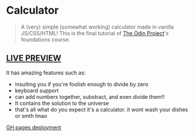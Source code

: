 # Calculator

> A (very) simple (somewhat working) calculator made in vanilla JS/CSS/HTML!
> This is the final tutorial of [The Odin Project](https://www.theodinproject.com/)'s foundations course.

## [LIVE PREVIEW](https://calculator.jarvis09.com)

It has amazing features such as:

- insulting you if you're foolish enough to divide by zero
- keyboard support
- can add numbers together, substract, and even divide them!!
- It contains the solution to the universe
- that's all what do you expect it's a calculator. it wont wash your dishes or smth lmao

[GH pages deployment](https://jarvis09-yann.github.io/calculator/)

